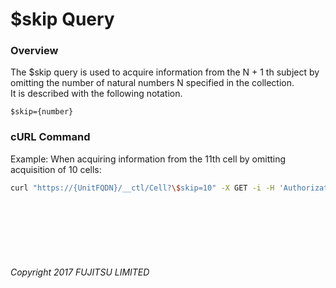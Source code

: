 # \$skip  Query

### Overview

The \$skip query is used to acquire information from the N + 1 th subject by omitting the number of natural numbers N specified in the collection.<br>
It is described with the following notation.

```
$skip={number}
```

### cURL Command

Example: When acquiring information from the 11th cell by omitting acquisition of 10 cells:

```sh
curl "https://{UnitFQDN}/__ctl/Cell?\$skip=10" -X GET -i -H 'Authorization: Bearer {AccessToken}' -H 'Accept: application/json'
```

<br><br><br><br><br>

###### Copyright 2017 FUJITSU LIMITED